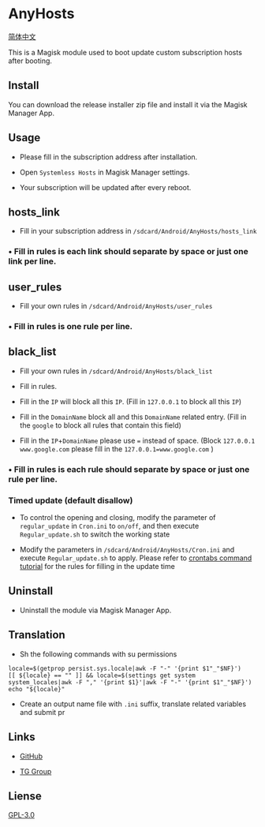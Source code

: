 # AnyHosts

[简体中文](<https://github.com/E7KMbb/AnyHosts/blob/master/README_zh.md>)

This is a Magisk module used to boot update custom subscription hosts after booting.

## Install

You can download the release installer zip file and install it via the Magisk Manager App.

## Usage

* Please fill in the subscription address after installation.

* Open `Systemless Hosts` in Magisk Manager settings.

* Your subscription will be updated after every reboot.

## hosts_link

* Fill in your subscription address in `/sdcard/Android/AnyHosts/hosts_link`

### • Fill in rules is each link should separate by space or just one link per line.

## user_rules

* Fill your own rules in `/sdcard/Android/AnyHosts/user_rules`

### • Fill in rules is one rule per line.

## black_list

* Fill your own rules in `/sdcard/Android/AnyHosts/black_list`

* Fill in rules.

* Fill in the `IP` will block all this `IP`. (Fill in `127.0.0.1` to block all this `IP`)

* Fill in the `DomainName` block all and this `DomainName` related entry. (Fill in the `google` to block all rules that contain this field)

* Fill in the `IP`+`DomainName` please use `=` instead of space. (Block `127.0.0.1 www.google.com` please fill in the `127.0.0.1=www.google.com` )

### • Fill in rules is each rule should separate by space or just one rule per line.

### Timed update (default disallow)
* To control the opening and closing, modify the parameter of `regular_update` in `Cron.ini` to `on/off`, and then execute `Regular_update.sh` to switch the working state

* Modify the parameters in `/sdcard/Android/AnyHosts/Cron.ini` and execute `Regular_update.sh` to apply. Please refer to [crontabs command tutorial](https://opensource.com/article/17/11/how-use-cron-linux) for the rules for filling in the update time

## Uninstall

* Uninstall the module via Magisk Manager App.

## Translation

* Sh the following commands with su permissions 
```
locale=$(getprop persist.sys.locale|awk -F "-" '{print $1"_"$NF}')
[[ ${locale} == "" ]] && locale=$(settings get system system_locales|awk -F "," '{print $1}'|awk -F "-" '{print $1"_"$NF}')
echo "${locale}"
```
* Create an output name file with `.ini` suffix, translate related variables and submit pr

## Links
* [GitHub](https://github.com/E7KMbb/AnyHosts)

* [TG Group](https://t.me/aisauceupdate)

## Liense
[GPL-3.0](https://github.com/E7KMbb/AnyHosts/LICENSE)
